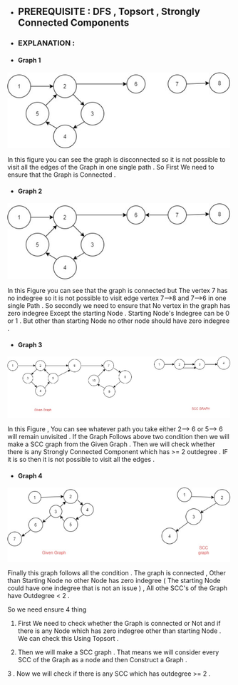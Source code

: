 - ## PREREQUISITE : DFS , Topsort , Strongly Connected Components
- ### EXPLANATION :

 - #### Graph 1 
 <img src="Images/Example3.jpg" width="500" >   
 
 In this figure you can see the graph is disconnected so it is not possible to visit all the edges of the Graph in one single path .
 So First We need to ensure that the Graph is Connected .
 
 
 
 - #### Graph 2 
 <img src="Images/Example4.jpg" width="500" >  
 
 In this Figure you can see that the graph is connected but The vertex 7 has no indegree so it is not possible to visit edge vertex 7-->8 and  7-->6 in one single Path .
 So secondly we need to ensure that No vertex in the graph has zero indegree Except the starting Node . Starting Node's Indegree can be 0 or 1 . But other than starting Node no other node should have zero indegree .
 
 - #### Graph 3 
 <img src="Images/Example2.jpg" width="500" >   
 
 In this Figure , You can see whatever path you take either 2--> 6 or 5--> 6 will remain unvisited . If the Graph Follows above two condition then we will make a SCC graph from
 the Given Graph . Then we will check whether there is any Strongly Connected Component which has >= 2 outdegree . IF it is so then it is not possible to visit all the edges .
 
- #### Graph 4 
 <img src="Images/Example1.jpg" width="500" >  
 
 Finally this graph follows all the condition . The graph is connected , Other than Starting Node no other Node has zero indegree ( The starting Node could have one indegree that is not an issue ) , All othe SCC's of the Graph have Outdegree < 2 .
 
 So we need ensure 4 thing 
 1. First We need to check whether the Graph is connected or Not and if there is any Node which has zero indegree other than starting Node . We can check this Using Topsort .
 
 2. Then we will make a SCC graph . That means we will consider every SCC of the Graph as a node and then Construct a Graph .
 
 3 . Now we will check if there is any SCC which has outdegree >= 2 . 
 

 
